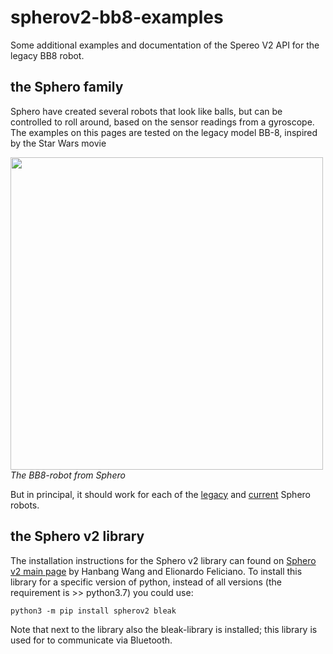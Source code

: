 # spherov2-bb8-examples
Some additional examples and documentation of the Spereo V2 API for the legacy BB8 robot.

## the Sphero family

Sphero have created several robots that look like balls, but can be controlled to roll around, based on the sensor readings from a gyroscope. The examples on this pages are tested on the legacy model BB-8, inspired by the Star Wars movie

<html><img src=https://cdn.shopify.com/s/files/1/0306/6419/6141/files/photo-bb8-b_w.jpg?v=1713374234 height=500><br></html>
<i>The BB8-robot from Sphero</i>

But in principal, it should work for each of the [legacy](https://sphero.com/pages/legacy-products) and [current](https://sphero.com/collections/coding-robots/type_robot) Sphero robots.

## the Sphero v2 library

The installation instructions for the Sphero v2 library can found on [Sphero v2 main page](https://spherov2.readthedocs.io/en/latest/index.html) by Hanbang Wang and Elionardo Feliciano. 
To install this library for a specific version of python, instead of all versions (the requirement is >> python3.7) you could use:

`python3 -m pip install spherov2 bleak`

Note that next to the library also the bleak-library is installed; this library is used for to communicate via Bluetooth.

